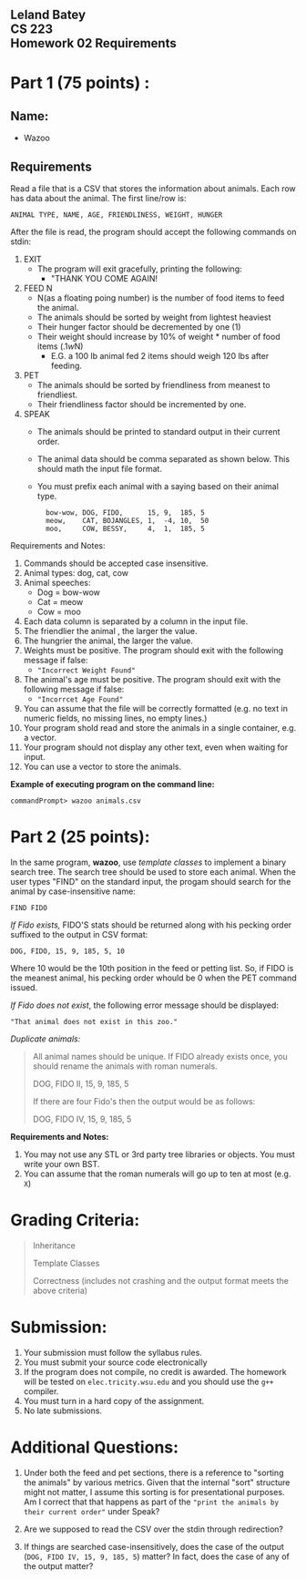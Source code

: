 Leland Batey  
CS 223  
Homework 02 Requirements  
------------------------

# Part 1 (75 points) :

## Name: 

- Wazoo

## Requirements
Read a file that is a CSV that stores the information about animals. Each row has data about the animal. The first line/row is:

    ANIMAL TYPE, NAME, AGE, FRIENDLINESS, WEIGHT, HUNGER

After the file is read, the program should accept the following commands on stdin:

1. EXIT
    - The program will exit gracefully, printing the following:
        - "THANK YOU COME AGAIN!
2. FEED N
    - N(as a floating poing number) is the number of food items to feed the animal.
    - The animals should be sorted by weight from lightest heaviest
    - Their hunger factor should be decremented by one (1)
    - Their weight should increase by 10% of weight * number of food items (.1*w*N)
        - E.G. a 100 lb animal fed 2 items should weigh 120 lbs after feeding.
3. PET
    - The animals should be sorted by friendliness from meanest to friendliest.
    - Their friendliness factor should be incremented by one.
4. SPEAK
    - The animals should be printed to standard output in their current order.
    - The animal data should be comma separated as shown below. This should math the input file format.
    - You must prefix each animal with a saying based on their animal type.

            bow-wow, DOG, FIDO,      15, 9,  185, 5
            meow,    CAT, BOJANGLES, 1,  -4, 10,  50
            moo,     COW, BESSY,     4,  1,  185, 5

Requirements and Notes:

1. Commands should be accepted case insensitive.
2. Animal types: dog, cat, cow
3. Animal speeches:
    - Dog = bow-wow
    - Cat = meow
    - Cow = moo
4. Each data column is  separated by a column in the input file.
5. The friendlier the animal , the larger the value.
6. The hungrier the animal, the larger the value.
7. Weights must be positive. The program should exit with the following message if false:
    - `"Incorrect Weight Found"`
8. The animal's age must be positive. The program should exit with the following message if false:
    - `"Incorrcet Age Found"`
9. You can assume that the file will be correctly formatted (e.g. no text in numeric fields, no missing lines, no empty lines.)
10. Your program shold read and store the animals in a single container, e.g. a vector. 
11. Your program should not display any other text, even when waiting for input.
12. You can use a vector to store the animals.

**Example of executing program on the command line:**

    commandPrompt> wazoo animals.csv

# Part 2 (25 points):

In the same program, **wazoo**, use *template classes* to implement a binary search tree. The search tree should be used to store each animal. When the user types "FIND" on the standard input, the progam should search for the animal by case-insensitive name:

    FIND FIDO

*If Fido exists,* FIDO'S stats should be returned along with his pecking order suffixed to the output in CSV format:

    DOG, FIDO, 15, 9, 185, 5, 10

Where 10 would be the 10th position in the feed or petting list. So, if FIDO is the meanest animal, his pecking order whould be 0 when the PET command issued.

*If Fido does not exist*, the following error message should be displayed:

    "That animal does not exist in this zoo."

*Duplicate animals:* 

> All animal names should be unique. If FIDO already exists once, you should rename the animals with roman numerals.
>
>    DOG, FIDO II, 15, 9, 185, 5
>
> If there are four Fido's then the output would be as follows:
>
>    DOG, FIDO IV, 15, 9, 185, 5

**Requirements and Notes:**

1. You may not use any STL or 3rd party tree libraries or objects. You must write your own BST.
2. You can assume that the roman numerals will go up to ten at most (e.g. `X`)

# **Grading Criteria**:

> Inheritance
>
> Template Classes
>
> Correctness (includes not crashing and the output format meets the above criteria)

# **Submission**:

1. Your submission must follow the syllabus rules.
2. You must submit your source code electronically
3. If the program does not compile, no credit is awarded. The homework will be tested on `elec.tricity.wsu.edu` and you should use the `g++` compiler.
4. You must turn in a hard copy of the assignment.
5. No late submissions.


# Additional Questions:

1. Under both the feed and pet sections, there is a reference to "sorting the animals" by various metrics. Given that the internal "sort" structure might not matter, I assume this sorting is for presentational purposes. Am I correct that that happens as part of the `"print the animals by their current order"` under Speak?

2. Are we supposed to read the CSV over the stdin through redirection?

3. If things are searched case-insensitively, does the case of the output (`DOG, FIDO IV, 15, 9, 185, 5`) matter? In fact, does the case of any of the output matter?
